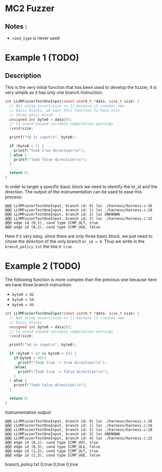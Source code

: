 # MC2 Fuzzer

## Notes :

- `cond_type` is never used

# Example 1 (TODO)

## Description

This is the very initial function that has been used to develop the fuzzer, it is very simple as it has only one branch instruction:

```c
int LLVMFuzzerTestOneInput(const uint8_t *data, size_t size) {
  // Not using assert(size == 1) because it creates new
  // basic blacks, we want this function to have only
  // three basic block
  unsigned int byte0 = data[0];
  // to avoid unused variable compilation warnings
  (void)size;

  printf("%d is input\n", byte0);

  if (byte0 < 3) {
    printf("Took true direction!\n");
  } else {
    printf("Took false direction!\n");
  }

  return 0;
}
```

In order to target a specific basic block we need to identify the br_id and the direction.
The output of the instrumentation can be used to ease this process:

```
@@@ LLVMFuzzerTestOneInput, branch id: 0| loc ./harness/harness.c:16
@@@ LLVMFuzzerTestOneInput, branch id: 1| loc ./harness/harness.c:18
@@@ LLVMFuzzerTestOneInput, branch id: 2| loc UNKNOWN
@@@ LLVMFuzzerTestOneInput, branch id: 3| loc ./harness/harness.c:22
@@@ edge id (0,1), cond type ICMP_ULT, true
@@@ edge id (0,2), cond type ICMP_UGE, false
```

Here it's very easy, since there are only three basic block, we just need to chose the direction of the only branch `br_id = 0`.
Thus we write in the `branch_policy.txt` the line `0 true` .

# Example 2 (TODO)

The following function is more complex than the previous one because here we have three branch instruction:

- `byte0 > 42`
- `byte0 < 54`
- `byte0 > 45`

```c
int LLVMFuzzerTestOneInput(const uint8_t *data, size_t size) {
  // Not using assert(size == 1) because it creates new
  // basic blocks
  unsigned int byte0 = data[0];
  // to avoid unused variable compilation warnings
  (void)size;

  printf("%d is input\n", byte0);

  if (byte0 > 42 && byte0 < 54) {
    if(byte0 > 45){
      printf("Took true -> true direction!\n");
    }else{
      printf("Took true -> false direction!\n");
    }
  } else {
    printf("Took false direction!\n");
  }

  return 0;
}
```

Instrumentation output:

```
@@@ LLVMFuzzerTestOneInput, branch id: 0| loc ./harness/harness.c:16
@@@ LLVMFuzzerTestOneInput, branch id: 1| loc ./harness/harness.c:16
@@@ LLVMFuzzerTestOneInput, branch id: 2| loc ./harness/harness.c:18
@@@ LLVMFuzzerTestOneInput, branch id: 3| loc UNKNOWN
@@@ LLVMFuzzerTestOneInput, branch id: 4| loc ./harness/harness.c:22
@@@ edge id (0,1), cond type ICMP_UGT, true
@@@ edge id (0,3), cond type ICMP_ULE, false
@@@ edge id (1,2), cond type ICMP_ULT, true
@@@ edge id (1,3), cond type ICMP_UGE, false

```

branch_policy.txt
0,true
0,true
0,true
